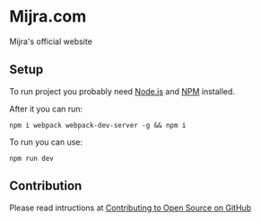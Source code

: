 # Mijra.com
Mijra's official website

## Setup
To run project you probably need [Node.js](https://nodejs.org/en/download/) and [NPM](https://docs.npmjs.com/cli/install) installed.

After it you can run:

    npm i webpack webpack-dev-server -g && npm i

To run you can use:

    npm run dev

## Contribution
Please read intructions at [Contributing to Open Source on GitHub](https://guides.github.com/activities/contributing-to-open-source/)
